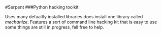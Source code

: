 #Serpent
###Python hacking toolkit

Uses many defualtly installed libraries does install one library called *mechanize*.
Features a sort of command line hacking kit that is easy to use some things are still in progress, fell free to help.
